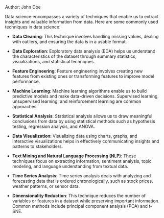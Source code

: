 Author: John Doe

Data science encompasses a variety of techniques that enable us to extract insights and valuable information from data. Here are some commonly used techniques in data science:

- **Data Cleaning**: This technique involves handling missing values, dealing with outliers, and ensuring the data is in a usable format.

- **Data Exploration**: Exploratory data analysis (EDA) helps us understand the characteristics of the dataset through summary statistics, visualizations, and statistical techniques.

- **Feature Engineering**: Feature engineering involves creating new features from existing ones or transforming features to improve model performance.

- **Machine Learning**: Machine learning algorithms enable us to build predictive models and make data-driven decisions. Supervised learning, unsupervised learning, and reinforcement learning are common approaches.

- **Statistical Analysis**: Statistical analysis allows us to draw meaningful conclusions from data by using statistical methods such as hypothesis testing, regression analysis, and ANOVA.

- **Data Visualization**: Visualizing data using charts, graphs, and interactive visualizations helps in effectively communicating insights and patterns to stakeholders.

- **Text Mining and Natural Language Processing (NLP)**: These techniques focus on extracting information, sentiment analysis, topic modeling, and language understanding from textual data.

- **Time Series Analysis**: Time series analysis deals with analyzing and forecasting data that is ordered chronologically, such as stock prices, weather patterns, or sensor data.

- **Dimensionality Reduction**: This technique reduces the number of variables or features in a dataset while preserving important information. Common methods include principal component analysis (PCA) and t-SNE.







